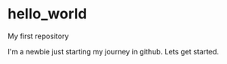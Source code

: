 # hello_world
My first repository

I'm a newbie just starting my journey in github. Lets get started.
